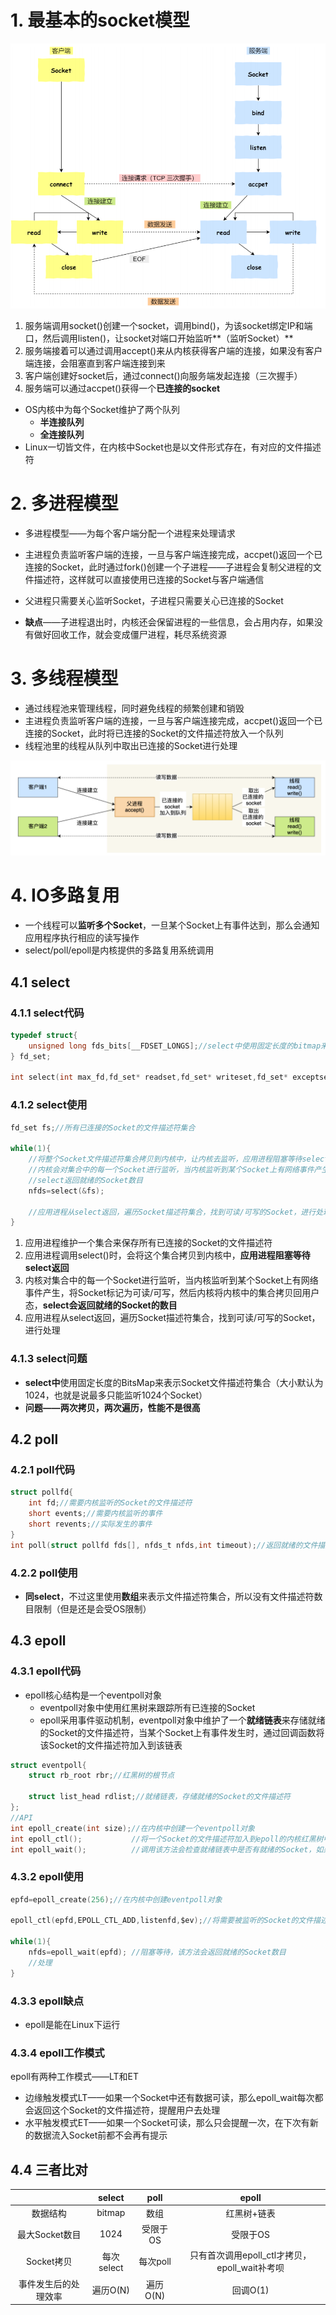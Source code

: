 # 1. 最基本的socket模型

![39](p/39.png)

1. 服务端调用socket()创建一个socket，调用bind()，为该socket绑定IP和端口，然后调用listen()，让socket对端口开始监听**（监听Socket）**
2. 服务端接着可以通过调用accept()来从内核获得客户端的连接，如果没有客户端连接，会阻塞直到客户端连接到来
3. 客户端创建好socket后，通过connect()向服务端发起连接（三次握手）
4. 服务端可以通过accpet()获得一个**已连接的socket**

* OS内核中为每个Socket维护了两个队列
  * **半连接队列**
  * **全连接队列**
* Linux一切皆文件，在内核中Socket也是以文件形式存在，有对应的文件描述符



# 2. 多进程模型

* 多进程模型——为每个客户端分配一个进程来处理请求
* 主进程负责监听客户端的连接，一旦与客户端连接完成，accpet()返回一个已连接的Socket，此时通过fork()创建一个子进程——子进程会复制父进程的文件描述符，这样就可以直接使用已连接的Socket与客户端通信
* 父进程只需要关心监听Socket，子进程只需要关心已连接的Socket

* **缺点**——子进程退出时，内核还会保留进程的一些信息，会占用内存，如果没有做好回收工作，就会变成僵尸进程，耗尽系统资源



# 3. 多线程模型

* 通过线程池来管理线程，同时避免线程的频繁创建和销毁
* 主进程负责监听客户端的连接，一旦与客户端连接完成，accpet()返回一个已连接的Socket，此时将已连接的Socket的文件描述符放入一个队列
* 线程池里的线程从队列中取出已连接的Socket进行处理

![40](p/40.png)



# 4. IO多路复用

* 一个线程可以**监听多个Socket**，一旦某个Socket上有事件达到，那么会通知应用程序执行相应的读写操作
* select/poll/epoll是内核提供的多路复用系统调用

## 4.1 select

### 4.1.1 select代码

```c
typedef struct{
    unsigned long fds_bits[__FDSET_LONGS];//select中使用固定长度的bitmap来表示Socket文件描述符集合
} fd_set;

int select(int max_fd,fd_set* readset,fd_set* writeset,fd_set* exceptset,struct timeval* timeout);//返回就绪的文件描述符的数目
```



### 4.1.2 select使用

```c
fd_set fs;//所有已连接的Socket的文件描述符集合

while(1){
    //将整个Socket文件描述符集合拷贝到内核中，让内核去监听，应用进程阻塞等待select返回
    //内核会对集合中的每一个Socket进行监听，当内核监听到某个Socket上有网络事件产生，将Socket标记为可读/可写，然后内核将内核中的文件描述符集合拷贝回用户态
    //select返回就绪的Socket数目
    nfds=select(&fs);
    
    //应用进程从select返回，遍历Socket描述符集合，找到可读/可写的Socket，进行处理
}
```

1. 应用进程维护一个集合来保存所有已连接的Socket的文件描述符
2. 应用进程调用select()时，会将这个集合拷贝到内核中，**应用进程阻塞等待select返回**
3. 内核对集合中的每一个Socket进行监听，当内核监听到某个Socket上有网络事件产生，将Socket标记为可读/可写，然后内核将内核中的集合拷贝回用户态，**select会返回就绪的Socket的数目**
4. 应用进程从select返回，遍历Socket描述符集合，找到可读/可写的Socket，进行处理



### 4.1.3 select问题

* **select中**使用固定长度的BitsMap来表示Socket文件描述符集合（大小默认为1024，也就是说最多只能监听1024个Socket）
* **问题——两次拷贝，两次遍历，性能不是很高**





## 4.2 poll

### 4.2.1 poll代码

```c
struct pollfd{
    int fd;//需要内核监听的Socket的文件描述符
    short events;//需要内核监听的事件
    short revents;//实际发生的事件
}
int poll(struct pollfd fds[], nfds_t nfds,int timeout);//返回就绪的文件描述符的数目
```



### 4.2.2 poll使用

* **同select**，不过这里使用**数组**来表示文件描述符集合，所以没有文件描述符数目限制（但是还是会受OS限制）







## 4.3 epoll

### 4.3.1 epoll代码

* epoll核心结构是一个eventpoll对象
  * eventpoll对象中使用红黑树来跟踪所有已连接的Socket
  * epoll采用事件驱动机制，eventpoll对象中维护了一个**就绪链表**来存储就绪的Socket的文件描述符，当某个Socket上有事件发生时，通过回调函数将该Socket的文件描述符加入到该链表

```c
struct eventpoll{
    struct rb_root rbr;//红黑树的根节点  
    
    struct list_head rdlist;//就绪链表，存储就绪的Socket的文件描述符
};
//API
int epoll_create(int size);//在内核中创建一个eventpoll对象
int epoll_ctl();           //将一个Socket的文件描述符加入到epoll的内核红黑树中，让epoll进行监听
int epoll_wait();          //调用该方法会检查就绪链表中是否有就绪的Socket，如果没有，那么进程阻塞等待，如果有，返回就绪的Socket的数目
```



### 4.3.2 epoll使用

```c
epfd=epoll_create(256);//在内核中创建eventpoll对象

epoll_ctl(epfd,EPOLL_CTL_ADD,listenfd,$ev);//将需要被监听的Socket的文件描述符放入到eventpoll对象中,让epoll进行监听

while(1){
    nfds=epoll_wait(epfd); //阻塞等待，该方法会返回就绪的Socket数目
    //处理
}
```

### 4.3.3 epoll缺点

* epoll是能在Linux下运行



### 4.3.4 epoll工作模式

epoll有两种工作模式——LT和ET

* 边缘触发模式LT——如果一个Socket中还有数据可读，那么epoll_wait每次都会返回这个Socket的文件描述符，提醒用户去处理
* 水平触发模式ET——如果一个Socket可读，那么只会提醒一次，在下次有新的数据流入Socket前都不会再有提示



## 4.4 三者比对

|                      |   select   |   poll   |                     epoll                     |
| :------------------: | :--------: | :------: | :-------------------------------------------: |
|       数据结构       |   bitmap   |   数组   |                  红黑树+链表                  |
|    最大Socket数目    |    1024    | 受限于OS |                   受限于OS                    |
|      Socket拷贝      | 每次select | 每次poll | 只有首次调用epoll_ctl才拷贝，epoll_wait补考呗 |
| 事件发生后的处理效率 |  遍历O(N)  | 遍历O(N) |                   回调O(1)                    |

